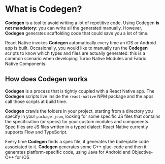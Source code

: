 # What is Codegen?

**Codegen** is a tool to avoid writing a lot of repetitive code. Using Codegen **is not mandatory**: you can write all the generated manually. However, **Codegen** generates scaffolding code that could save you a lot of time.

React Native invokes **Codegen** automatically every time an iOS or Android app is built. Occasionally, you would like to manually run the **Codegen** scripts to know which types and files are actually generated: this is a common scenario when developing Turbo Native Modules and Fabric Native Components.

## How does Codegen works

**Codegen** is a process that is tightly coupled with a React Native app. The **Codegen** scripts live inside the `react-native` NPM package and the apps call those scripts at build time.

**Codegen** crawls the folders in your project, starting from a directory you specify in your `package.json`, looking for some specific JS files that contains the specification (or specs) for your custom modules and components. Spec files are JS files written in a typed dialect: React Native currently supports Flow and TypeScript.

Every time **Codegen** finds a spec file, it generates the boilerplate code associated to it. **Codegen** generates some C++ glue-code and then it generates platform-specific code, using Java for Android and Objective-C++ for iOS.
